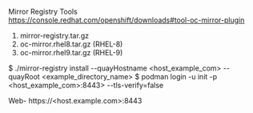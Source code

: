 Mirror Registry Tools
https://console.redhat.com/openshift/downloads#tool-oc-mirror-plugin
  1. mirror-registry.tar.gz
  2. oc-mirror.rhel8.tar.gz (RHEL-8)
  3. oc-mirror.rhel9.tar.gz (RHEL-9)

$ ./mirror-registry install --quayHostname <host_example_com> --quayRoot <example_directory_name>
$ podman login -u init -p <password> <host_example_com>:8443> --tls-verify=false 

Web- https://<host.example.com>:8443
